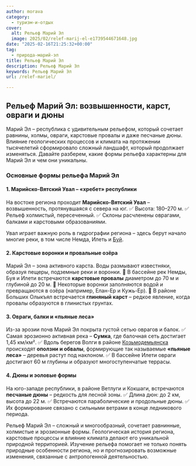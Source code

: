 ```yaml
---
author: morava
category:
  - туризм-и-отдых
cover:
  alt: Рельеф Марий Эл
  image: 2025/02/relef-marij-el-e1739544671648.jpg
date: "2025-02-16T21:25:32+00:00"
tag:
  - природа-марий-эл
title: Рельеф Марий Эл
description: Рельеф Марий Эл
keywords: Рельеф Марий Эл
url: /relef-mariel/

---
```

## **Рельеф Марий Эл: возвышенности, карст, овраги и дюны**

Марий Эл – республика с удивительным рельефом, который сочетает равнины, холмы, овраги, карстовые провалы и даже песчаные дюны. Влияние геологических процессов и климата на протяжении тысячелетий сформировало сложный ландшафт, который продолжает изменяться. Давайте разберем, какие формы рельефа характерны для Марий Эл и чем они уникальны.

### **Основные формы рельефа Марий Эл**

#### **1\. Марийско-Вятский Увал – «хребет» республики**

На востоке региона проходит **Марийско-Вятский Увал** – возвышенность, протянувшаяся с севера на юг.
✅ Высота: 180–270 м.
✅ Рельеф холмистый, пересеченный.
✅ Склоны расчленены оврагами, балками и карстовыми образованиями.

Увал играет важную роль в гидрографии региона – здесь берут начало многие реки, в том числе Немда, Илеть и [Буй](/buj/).

#### **2\. Карстовые воронки и провальные озёра**

Марий Эл – зона активного карста. Воды размывают известняки, образуя пещеры, подземные реки и воронки.
🔹 В бассейне рек Немды, Буя и Илети встречаются **карстовые провалы** диаметром до 70 м и глубиной до 20 м.
🔹 Некоторые воронки заполняются водой и превращаются в озёра (например, Елан-Ер и Кужь-Ер).
🔹 В районе Больших Олыкъял встречается **глиняный карст** – редкое явление, когда провалы образуются в глинистых грунтах.

#### **3\. Овраги, балки и «пьяные леса»**

Из-за эрозии почв Марий Эл покрыта густой сетью оврагов и балок.
✅ Самая эрозионно активная река – **Сумка**, где балочная сеть достигает 1,45 км/км².
✅ Вдоль берегов Волги в районе [Козьмодемьянска](/kozmodemyansk/) происходят **оползни и обвалы**, формирующие так называемые **«пьяные леса»** – деревья растут под наклоном.
✅ В бассейне Илети овраги достигают 60 м глубины и образуют многоступенчатые террасы.

#### **4\. Дюны и эоловые формы**

На юго-западе республики, в районе Ветлуги и Кокшаги, встречаются **песчаные дюны** – редкость для лесной зоны.
✅ Длина дюн: до 2 км, высота до 22 м.
✅ Встречаются параболические и продольные дюны.
✅ Их формирование связано с сильными ветрами в конце ледникового периода.

Рельеф Марий Эл – сложный и многообразный, сочетает равнинные, холмистые и эрозионные формы. Геологическая история региона, карстовые процессы и влияние климата делают его уникальной природной территорией. Изучение рельефа помогает не только понять природные особенности региона, но и прогнозировать возможные изменения, связанные с антропогенной деятельностью.
